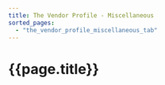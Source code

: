```yaml
---
title: The Vendor Profile - Miscellaneous
sorted_pages:
  - "the_vendor_profile_miscellaneous_tab"
---
```

# {{page.title}}
